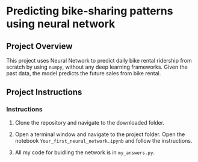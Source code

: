 # Predicting bike-sharing patterns using neural network

## Project Overview
This project uses Neural Network to predict daily bike rental ridership from scratch by using ```numpy```, without any deep learning frameworks. Given the past data, the model predicts the future sales from bike rental.

## Project Instructions

### Instructions

1. Clone the repository and navigate to the downloaded folder.

2. Open a terminal window and navigate to the project folder. Open the notebook ```Your_first_neural_network.ipynb``` and follow the instructions.

3. All my code for buidling the network is in ```my_answers.py```.

